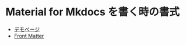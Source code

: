 # Material for Mkdocs を書く時の書式

<div class="grid cards" markdown>

- [デモページ](./0-デモページ.md)
- [Front Matter](./1-front_matter.md)

</div>
